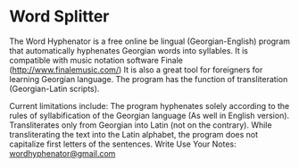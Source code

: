 # Word Splitter

The Word Hyphenator is a free online be lingual (Georgian-English) program that automatically hyphenates Georgian words into syllables.
It is compatible with music notation software Finale (http://www.finalemusic.com/)
It is also a great tool for foreigners for learning Georgian language.
The program has the function of transliteration (Georgian-Latin scripts).

Current limitations include:
The program hyphenates solely according to the rules of syllabification of the Georgian language (As well in English version).
Transliterates only from Georgian into Latin (not on the contrary).
While transliterating the text into the Latin alphabet, the program does not capitalize first letters of the sentences.
Write Use Your Notes: wordhyphenator@gmail.com

